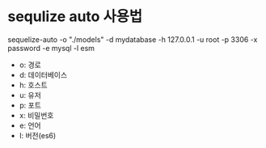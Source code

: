 # sequlize auto 사용법
sequelize-auto -o "./models" -d mydatabase -h 127.0.0.1  -u root -p 3306 -x password -e mysql -l esm

- o: 경로
- d: 데이터베이스
- h: 호스트
- u: 유저
- p: 포트
- x: 비밀번호
- e: 언어
- l: 버전(es6)